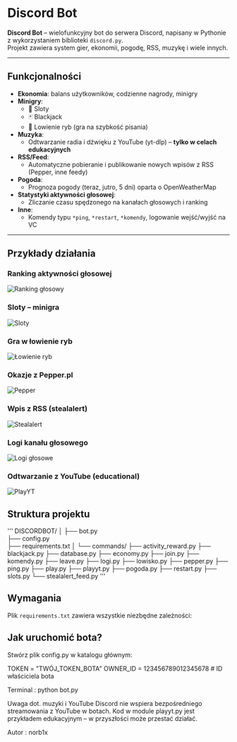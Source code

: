 # Discord Bot

**Discord Bot** – wielofunkcyjny bot do serwera Discord, napisany w Pythonie z wykorzystaniem biblioteki `discord.py`.  
Projekt zawiera system gier, ekonomii, pogodę, RSS, muzykę i wiele innych.

---

## Funkcjonalności

- **Ekonomia**: balans użytkowników, codzienne nagrody, minigry
- **Minigry**: 
  - 🎰 Sloty
  - 🃏 Blackjack
  - 🎣 Lowienie ryb (gra na szybkość pisania)
- **Muzyka**:
  - Odtwarzanie radia i dźwięku z YouTube (yt-dlp) – **tylko w celach edukacyjnych**
- **RSS/Feed**:
  - Automatyczne pobieranie i publikowanie nowych wpisów z RSS (Pepper, inne feedy)
- **Pogoda**:
  - Prognoza pogody (teraz, jutro, 5 dni) oparta o OpenWeatherMap
- **Statystyki aktywności głosowej**:
  - Zliczanie czasu spędzonego na kanałach głosowych i ranking
- **Inne**:
  - Komendy typu `*ping`, `*restart`, `*komendy`, logowanie wejść/wyjść na VC

---
## Przykłady działania

### Ranking aktywności głosowej
![Ranking głosowy](images/ranking.png)

### Sloty – minigra
![Sloty](images/slots.png)

### Gra w łowienie ryb
![Łowienie ryb](images/lowisko.png)

### Okazje z Pepper.pl
![Pepper](images/pepper.png)

### Wpis z RSS (stealalert)
![Stealalert](images/stealalert.png)

### Logi kanału głosowego
![Logi głosowe](images/logi.png)

### Odtwarzanie z YouTube (educational)
![PlayYT](images/playyt.png)

## Struktura projektu
'''
DISCORDBOT/
│
├── bot.py  
├── config.py  
├── requirements.txt
│
└── commands/
├── activity_reward.py
├── blackjack.py
├── database.py
├── economy.py
├── join.py
├── komendy.py
├── leave.py
├── logi.py
├── lowisko.py
├── pepper.py
├── ping.py
├── play.py
├── playyt.py
├── pogoda.py
├── restart.py
├── slots.py
└── stealalert_feed.py
'''
##

## Wymagania

Plik `requirements.txt` zawiera wszystkie niezbędne zależności:

## Jak uruchomić bota?
Stwórz plik config.py w katalogu głównym:

TOKEN = "TWÓJ_TOKEN_BOTA"
OWNER_ID = 123456789012345678  # ID właściciela bota

Terminal : python bot.py

Uwaga dot. muzyki i YouTube
Discord nie wspiera bezpośredniego streamowania z YouTube w botach.
Kod w module playyt.py jest przykładem edukacyjnym – w przyszłości może przestać działać.


Autor : norb1x
